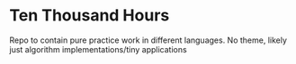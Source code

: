# Ten Thousand Hours

Repo to contain pure practice work in different languages. No theme,
likely just algorithm implementations/tiny applications
